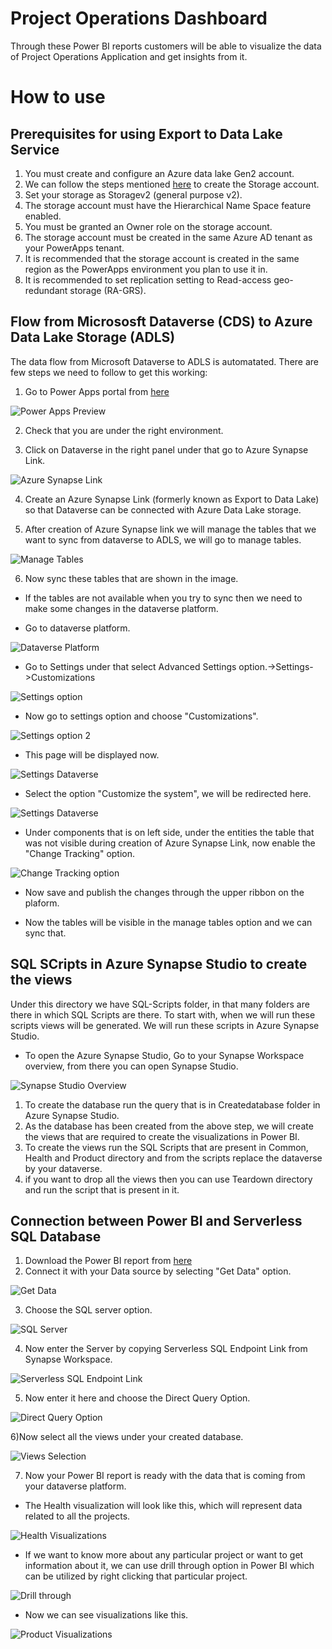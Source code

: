 # Project Operations Dashboard

Through these Power BI reports customers will be able to visualize the data of Project Operations Application and get insights from it.

# How to use

## Prerequisites for using Export to Data Lake Service 

1) You must create and configure an Azure data lake Gen2 account.
2) We can follow the steps mentioned [here](https://docs.microsoft.com/en-us/azure/storage/common/storage-account-create?tabs=azure-portal) to create the Storage account.
3) Set your storage as Storagev2 (general purpose v2).
4) The storage account must have the Hierarchical Name Space feature enabled.
5) You must be granted an Owner role on the storage account.
6) The storage account must be created in the same Azure AD tenant as your PowerApps tenant.
7) It is recommended that the storage account is created in the same region as the PowerApps environment you plan to use it in.
8) It is recommended to set replication setting to Read-access geo-redundant storage (RA-GRS).

## Flow from Micrososft Dataverse (CDS) to Azure Data Lake Storage (ADLS)

The data flow from Microsoft Dataverse to ADLS is automatated. There are few steps we need to follow to get this working:

1) Go to Power Apps portal from [here]( https://make.powerapps.com)

![Power Apps Preview](../images/power-apps-preview.jpg)

2) Check that you are under the right environment.

3) Click on Dataverse in the right panel under that go to Azure Synapse Link.

![Azure Synapse Link](../images/create-azure-synapse.jpg)

4) Create an Azure Synapse Link (formerly known as Export to Data Lake) so that Dataverse can be connected with Azure Data Lake storage.

5) After creation of Azure Synapse link we will manage the tables that we want to sync from dataverse to ADLS, we will go to manage tables.

![Manage Tables](../images/manage-tables-azure-synapse-link.jpg)

6) Now sync these tables that are shown in the image.
* If the tables are not available when you try to sync then we need to make some changes in the dataverse platform.

*  Go to dataverse platform.

![Dataverse Platform](../images/project-operations-dashboard.jpg)

* Go to Settings under that select Advanced Settings option.->Settings->Customizations 

![Settings option](../images/settings1.2-dataverse.jpg)

* Now go to settings option and choose "Customizations".

![Settings option 2](../images/settings1.3-dataverse.jpg)

* This page will be displayed now.

![Settings  Dataverse](../images/settings-project-operations.jpg)

* Select the option "Customize the system", we will be redirected here.

![Settings  Dataverse](../images/settings2-dataverse.jpg)

* Under components that is on left side, under the entities the table that was not visible during creation of Azure Synapse Link, now enable the "Change Tracking" option.

![Change Tracking option](../images/change-tracking.jpg)

* Now save and publish the changes through the upper ribbon on the plaform.

* Now the tables will be visible in the manage tables option and we can sync that.

## SQL SCripts in Azure Synapse Studio to create the views

Under this directory we have SQL-Scripts folder, in that many folders are there in which SQL Scripts are there.
To start with, when we will run these scripts views will be generated. We will run these scripts in Azure Synapse Studio.
* To open the Azure Synapse Studio, Go to your Synapse Workspace overview, from there you can open Synapse Studio.

![Synapse Studio Overview](../images/synpase-workspace-overview.jpg)

1) To create the database run the query that is in Createdatabase folder in Azure Synapse Studio.
2) As the database has been created from the above step, we will create the views that are required to create the visualizations in Power BI.
3) To create the views run the SQL Scripts that are present in Common, Health and Product directory and from the scripts replace the dataverse by your dataverse. 
4) if you want to drop all the views then you can use Teardown directory and run the script that is present in it.

## Connection between Power BI and Serverless SQL Database

1) Download the Power BI report from [here](../Project-Operations-Dashboard/Project%20Operations%20Dashboard.pbix)
2) Connect it with your Data source by selecting "Get Data" option.

 ![Get Data](../images/get-data.jpg)

3) Choose the SQL server option.

![SQL Server](../images/SQL-server.jpg)

4) Now enter the Server by copying Serverless SQL Endpoint Link from Synapse Workspace.

![Serverless SQL Endpoint Link](../images/serverless-SQL-endpoint-link.jpg)

5) Now enter it here and choose the Direct Query Option.

![Direct Query Option](../images/connection-Power-BI-Database.jpg)

6)Now select all the views under your created database.

![Views Selection](../images/power-BI-views-selection.jpg)

7) Now your Power BI report is ready with the data that is coming from your dataverse platform.

* The Health visualization will look like this, which will represent data related to all the projects.

![Health Visualizations](../images/health-visualizations.jpg)

* If we want to know more about any particular project or want to get information about it, we can use drill through option in Power BI which can be utilized by right clicking that particular project.

![Drill through](../images/drill-through.jpg)

* Now we can see visualizations like this.

![Product Visualizations](../images/product-visualizations.jpg)